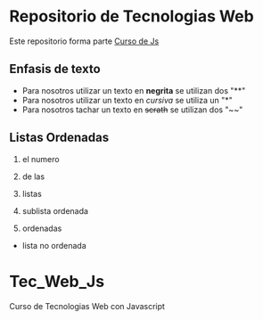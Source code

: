 # Repositorio de Tecnologias Web

Este repositorio forma parte  [Curso de Js](https://github.com/adrianeguez/Tec_Web_Js_2016_B)


## Enfasis de texto
* Para nosotros utilizar un texto en **negrita** se utilizan
dos "**"
* Para nosotros utilizar un texto en *cursiva* se utiliza un  "*"
* Para nosotros tachar un texto en ~~scrath~~ se utilizan
dos "~~"

## Listas Ordenadas
1. el numero 
2. de las 
3. listas
  3. sublista ordenada
  
4. ordenadas
  * lista no ordenada

# Tec_Web_Js
Curso de Tecnologias Web con Javascript
